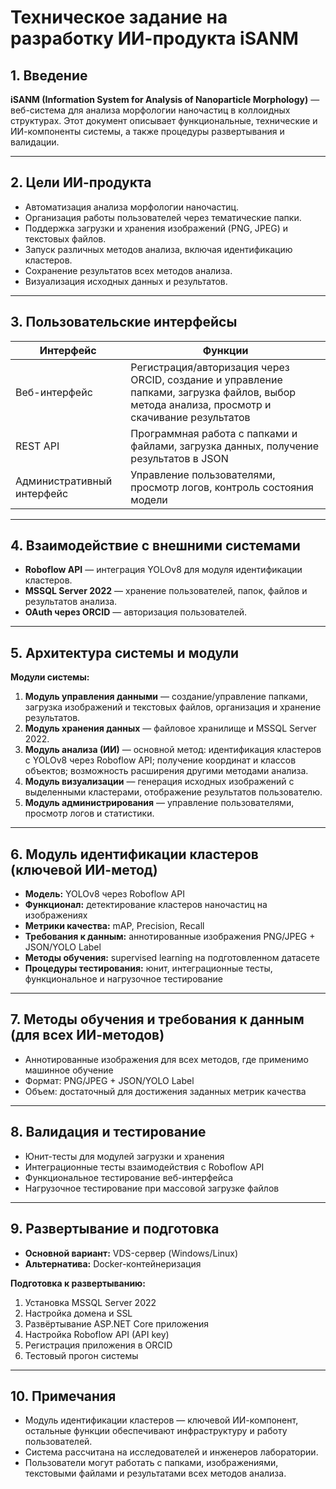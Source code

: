 # Техническое задание на разработку ИИ-продукта iSANM

## 1. Введение

**iSANM (Information System for Analysis of Nanoparticle Morphology)** — веб-система для анализа морфологии наночастиц в коллоидных структурах. Этот документ описывает функциональные, технические и ИИ-компоненты системы, а также процедуры развертывания и валидации.

---

## 2. Цели ИИ-продукта

* Автоматизация анализа морфологии наночастиц.
* Организация работы пользователей через тематические папки.
* Поддержка загрузки и хранения изображений (PNG, JPEG) и текстовых файлов.
* Запуск различных методов анализа, включая идентификацию кластеров.
* Сохранение результатов всех методов анализа.
* Визуализация исходных данных и результатов.

---

## 3. Пользовательские интерфейсы

| Интерфейс                  | Функции                                                                                                                                      |
| -------------------------- | -------------------------------------------------------------------------------------------------------------------------------------------- |
| Веб-интерфейс              | Регистрация/авторизация через ORCID, создание и управление папками, загрузка файлов, выбор метода анализа, просмотр и скачивание результатов |
| REST API                   | Программная работа с папками и файлами, загрузка данных, получение результатов в JSON                                                        |
| Административный интерфейс | Управление пользователями, просмотр логов, контроль состояния модели                                                                         |

---

## 4. Взаимодействие с внешними системами

* **Roboflow API** — интеграция YOLOv8 для модуля идентификации кластеров.
* **MSSQL Server 2022** — хранение пользователей, папок, файлов и результатов анализа.
* **OAuth через ORCID** — авторизация пользователей.

---

## 5. Архитектура системы и модули

**Модули системы:**

1. **Модуль управления данными** — создание/управление папками, загрузка изображений и текстовых файлов, организация и хранение результатов.
2. **Модуль хранения данных** — файловое хранилище и MSSQL Server 2022.
3. **Модуль анализа (ИИ)** — основной метод: идентификация кластеров с YOLOv8 через Roboflow API; получение координат и классов объектов; возможность расширения другими методами анализа.
4. **Модуль визуализации** — генерация исходных изображений с выделенными кластерами, отображение результатов пользователю.
5. **Модуль администрирования** — управление пользователями, просмотр логов и статистики.

---

## 6. Модуль идентификации кластеров (ключевой ИИ-метод)

* **Модель:** YOLOv8 через Roboflow API
* **Функционал:** детектирование кластеров наночастиц на изображениях
* **Метрики качества:** mAP, Precision, Recall
* **Требования к данным:** аннотированные изображения PNG/JPEG + JSON/YOLO Label
* **Методы обучения:** supervised learning на подготовленном датасете
* **Процедуры тестирования:** юнит, интеграционные тесты, функциональное и нагрузочное тестирование

---

## 7. Методы обучения и требования к данным (для всех ИИ-методов)

* Аннотированные изображения для всех методов, где применимо машинное обучение
* Формат: PNG/JPEG + JSON/YOLO Label
* Объем: достаточный для достижения заданных метрик качества

---

## 8. Валидация и тестирование

* Юнит-тесты для модулей загрузки и хранения
* Интеграционные тесты взаимодействия с Roboflow API
* Функциональное тестирование веб-интерфейса
* Нагрузочное тестирование при массовой загрузке файлов

---

## 9. Развертывание и подготовка

* **Основной вариант:** VDS-сервер (Windows/Linux)
* **Альтернатива:** Docker-контейнеризация

**Подготовка к развертыванию:**

1. Установка MSSQL Server 2022
2. Настройка домена и SSL
3. Развёртывание ASP.NET Core приложения
4. Настройка Roboflow API (API key)
5. Регистрация приложения в ORCID
6. Тестовый прогон системы

---

## 10. Примечания

* Модуль идентификации кластеров — ключевой ИИ-компонент, остальные функции обеспечивают инфраструктуру и работу пользователей.
* Система рассчитана на исследователей и инженеров лаборатории.
* Пользователи могут работать с папками, изображениями, текстовыми файлами и результатами всех методов анализа.
